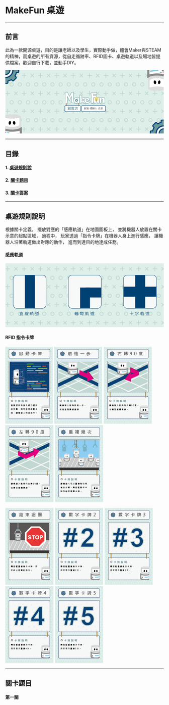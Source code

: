 # MakeFun 桌遊

---

## 前言

此為一款開源桌遊，目的是讓老師以及學生，實際動手做，體會Maker與STEAM的精神，而桌遊的所有資源，從自走循跡車、RFID圖卡、桌遊軌道以及場地皆提供檔案，歡迎自行下載，並動手DIY。

![](https://github.com/SteveLin100132/makeFun/blob/master/resource/image/makeFun%20banner.svg)

---

## 目錄

#### 1. [桌遊規則說](#rules)
#### 2. [關卡題目](#question)
#### 3. [關卡答案](#answer)

---

## 桌遊規則說明
<a id="rules"></a>

根據關卡定義， 擺放對應的「感應軌道」在地圖圖板上， 並將機器人放置在關卡示意的起點區域， 過程中， 玩家透過「指令卡牌」在機器人身上進行感應， 讓機器人沿著軌道做出對應的動作， 進而到達目的地達成任務。

#### 感應軌道

![](https://github.com/SteveLin100132/makeFun/blob/master/resource/image/makeFun%20line.svg)

#### RFID 指令卡牌

![](https://github.com/SteveLin100132/makeFun/blob/master/resource/image/RFID%20card%20action.png)
![](https://github.com/SteveLin100132/makeFun/blob/master/resource/image/RFID%20card%20forward.png)
![](https://github.com/SteveLin100132/makeFun/blob/master/resource/image/RFID%20card%20right.png)
![](https://github.com/SteveLin100132/makeFun/blob/master/resource/image/RFID%20card%20left.png)
![](https://github.com/SteveLin100132/makeFun/blob/master/resource/image/RFID%20card%20repeat.png)

![](https://github.com/SteveLin100132/makeFun/blob/master/resource/image/RFID%20card%20break.png)
![](https://github.com/SteveLin100132/makeFun/blob/master/resource/image/RFID%20card%20number%202.png)
![](https://github.com/SteveLin100132/makeFun/blob/master/resource/image/RFID%20card%20number%203.png)
![](https://github.com/SteveLin100132/makeFun/blob/master/resource/image/RFID%20card%20number%204.png)
![](https://github.com/SteveLin100132/makeFun/blob/master/resource/image/RFID%20card%20number%205.png)

---

## 關卡題目
<a id="question"></a>

#### 第一關
